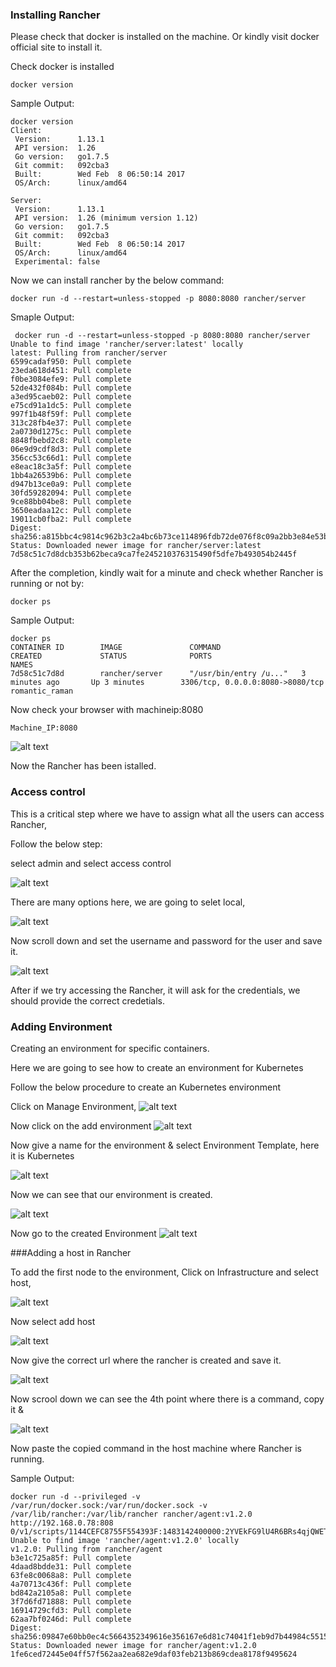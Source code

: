 ### Installing Rancher

Please check that docker is installed on the machine. Or kindly visit docker official site to install it.

Check docker is installed

```
docker version
```

Sample Output:

```
docker version
Client:
 Version:      1.13.1
 API version:  1.26
 Go version:   go1.7.5
 Git commit:   092cba3
 Built:        Wed Feb  8 06:50:14 2017
 OS/Arch:      linux/amd64

Server:
 Version:      1.13.1
 API version:  1.26 (minimum version 1.12)
 Go version:   go1.7.5
 Git commit:   092cba3
 Built:        Wed Feb  8 06:50:14 2017
 OS/Arch:      linux/amd64
 Experimental: false
```

Now we can install rancher by the below command:

```
docker run -d --restart=unless-stopped -p 8080:8080 rancher/server
```

Smaple Output:

```
 docker run -d --restart=unless-stopped -p 8080:8080 rancher/server
Unable to find image 'rancher/server:latest' locally
latest: Pulling from rancher/server
6599cadaf950: Pull complete
23eda618d451: Pull complete
f0be3084efe9: Pull complete
52de432f084b: Pull complete
a3ed95caeb02: Pull complete
e75cd91a1dc5: Pull complete
997f1b48f59f: Pull complete
313c28fb4e37: Pull complete
2a0730d1275c: Pull complete
8848fbebd2c8: Pull complete
06e9d9cdf8d3: Pull complete
356cc53c66d1: Pull complete
e8eac18c3a5f: Pull complete
1bb4a26539b6: Pull complete
d947b13ce0a9: Pull complete
30fd59282094: Pull complete
9ce88bb04be8: Pull complete
3650eadaa12c: Pull complete
19011cb0fba2: Pull complete
Digest: sha256:a815bbc4c9814c962b3c2a4bc6b73ce114896fdb72de076f8c09a2bb3e84e53b
Status: Downloaded newer image for rancher/server:latest
7d58c51c7d8dcb353b62beca9ca7fe245210376315490f5dfe7b493054b2445f
```

After the completion, kindly wait for a minute and check whether Rancher is running or not by:

```
docker ps
```

Sample Output:

```
docker ps
CONTAINER ID        IMAGE               COMMAND                  CREATED             STATUS              PORTS                              NAMES
7d58c51c7d8d        rancher/server      "/usr/bin/entry /u..."   3 minutes ago       Up 3 minutes        3306/tcp, 0.0.0.0:8080->8080/tcp   romantic_raman
```

Now check your browser with machineip:8080

```
Machine_IP:8080
```

![alt text](Images/1.png "Rancher Home")

Now the Rancher has been istalled.

### Access control

This is a critical step where we have to assign what all the users can access Rancher,

Follow the below step:

select admin and select access control

![alt text](Images/access/1.png)

There are many options here, we are going to selet local,

![alt text](Images/access/2.png)

Now scroll down and set the username and password for the user and save it.

![alt text](Images/access/3.png)

After if we try accessing the Rancher, it will ask for the credentials, we should provide the correct credetials.

### Adding Environment

Creating an environment for specific containers.

Here we are going to see how to create an environment for Kubernetes

Follow the below procedure to create an Kubernetes environment

Click on Manage Environment,
![alt text](Images/6.png)

Now click on the add environment
![alt text](Images/7.png)

Now give a name for the environment & select Environment Template, here it is Kubernetes

![alt text](Images/8.png)

Now we can see that our environment is created.

![alt text](Images/9.png)

Now go to the created Environment
![alt text](Images/10.png)


###Adding a host in Rancher

To add the first node to the environment, Click on Infrastructure and select host,

![alt text](Images/2.png)

Now select add host

![alt text](Images/3.png)

Now give the correct url where the rancher is created and save it.

![alt text](Images/4.png)

Now scrool down we can see the 4th point where there is a command, copy it &

![alt text](Images/5.png)

Now paste the copied command in the host machine where Rancher is running.

Sample Output:

```
docker run -d --privileged -v /var/run/docker.sock:/var/run/docker.sock -v /var/lib/rancher:/var/lib/rancher rancher/agent:v1.2.0 http://192.168.0.78:808 0/v1/scripts/1144CEFC8755F554393F:1483142400000:2YVEkFG9lU4R6BRs4qjQWETVVsA
Unable to find image 'rancher/agent:v1.2.0' locally
v1.2.0: Pulling from rancher/agent
b3e1c725a85f: Pull complete
4daad8bdde31: Pull complete
63fe8c0068a8: Pull complete
4a70713c436f: Pull complete
bd842a2105a8: Pull complete
3f7d6fd71888: Pull complete
16914729cfd3: Pull complete
62aa7bf0246d: Pull complete
Digest: sha256:09847e60bb0ec4c5664352349616e356167e6d81c74041f1eb9d7b44984c5515
Status: Downloaded newer image for rancher/agent:v1.2.0
1fe6ced72445e04ff57f562aa2ea682e9daf03feb213b869cdea8178f9495624
```
